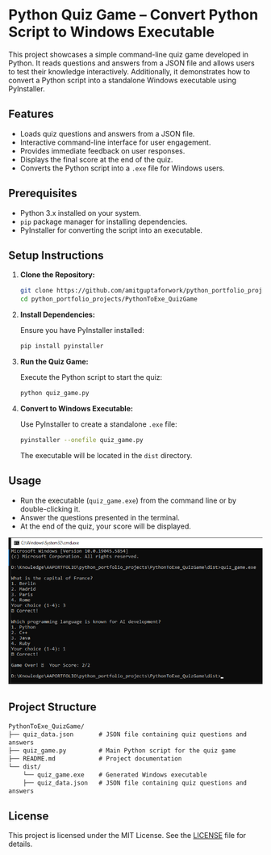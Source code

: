 
# Python Quiz Game – Convert Python Script to Windows Executable

This project showcases a simple command-line quiz game developed in Python.
It reads questions and answers from a JSON file and allows users to test their knowledge interactively.
Additionally, it demonstrates how to convert a Python script into a standalone Windows executable using PyInstaller.

## Features

- Loads quiz questions and answers from a JSON file.
- Interactive command-line interface for user engagement.
- Provides immediate feedback on user responses.
- Displays the final score at the end of the quiz.
- Converts the Python script into a `.exe` file for Windows users.

## Prerequisites

- Python 3.x installed on your system.
- `pip` package manager for installing dependencies.
- PyInstaller for converting the script into an executable.

## Setup Instructions

1. **Clone the Repository:**

   ```bash
   git clone https://github.com/amitguptaforwork/python_portfolio_projects.git
   cd python_portfolio_projects/PythonToExe_QuizGame
   ```

2. **Install Dependencies:**

   Ensure you have PyInstaller installed:

   ```bash
   pip install pyinstaller
   ```

3. **Run the Quiz Game:**

   Execute the Python script to start the quiz:

   ```bash
   python quiz_game.py
   ```

4. **Convert to Windows Executable:**

   Use PyInstaller to create a standalone `.exe` file:

   ```bash
   pyinstaller --onefile quiz_game.py
   ```

   The executable will be located in the `dist` directory.

## Usage

- Run the executable (`quiz_game.exe`) from the command line or by double-clicking it.
- Answer the questions presented in the terminal.
- At the end of the quiz, your score will be displayed.

![Example Run](exampleRun.png)

## Project Structure

```plaintext
PythonToExe_QuizGame/
├── quiz_data.json       # JSON file containing quiz questions and answers
├── quiz_game.py         # Main Python script for the quiz game
├── README.md            # Project documentation
└── dist/
    └── quiz_game.exe    # Generated Windows executable
    ├── quiz_data.json   # JSON file containing quiz questions and answers
```

## License

This project is licensed under the MIT License. See the [LICENSE](LICENSE) file for details.
